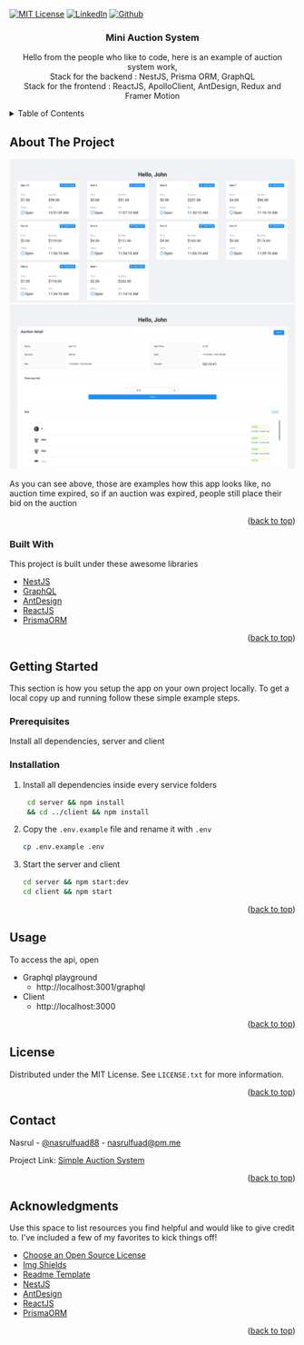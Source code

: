 <div id="top"></div>
<!--
*** Thanks for checking out the Best-README-Template. If you have a suggestion
*** that would make this better, please fork the repo and create a pull request
*** or simply open an issue with the tag "enhancement".
*** Don't forget to give the project a star!
*** Thanks again! Now go create something AMAZING! :D
-->

[![MIT License][license-shield]][license-url]
[![LinkedIn][linkedin-shield]](linkedin-url)
[![Github][github-shield]](github-url)

<div align="center">
  <h3 align="center">Mini Auction System</h3>

  <p align="center">
    Hello from the people who like to code, here is an example of auction system work,
    <br/> Stack for the backend : NestJS, Prisma ORM, GraphQL
    <br /> Stack for the frontend : ReactJS, ApolloClient, AntDesign, Redux and Framer Motion
    <br />
  </p>
</div>

<!-- TABLE OF CONTENTS -->
<details>
  <summary>Table of Contents</summary>
  <ol>
    <li>
      <a href="#about-the-project">About The Project</a>
      <ul>
        <li><a href="#built-with">Built With</a></li>
      </ul>
    </li>
    <li>
      <a href="#getting-started">Getting Started</a>
      <ul>
        <li><a href="#prerequisites">Prerequisites</a></li>
        <li><a href="#installation">Installation</a></li>
      </ul>
    </li>
    <li><a href="#usage">Usage</a></li>
    <li><a href="#license">License</a></li>
    <li><a href="#contact">Contact</a></li>
    <li><a href="#acknowledgments">Acknowledgments</a></li>
  </ol>
</details>

<!-- ABOUT THE PROJECT -->

## About The Project

<p align="center">
  <img src="/pic1.png" />
  <img src="/pic2.png" />
</p>

As you can see above, those are examples how this app looks like, no auction time expired, so if an auction was expired, people still place their bid on the auction

<p align="right">(<a href="#top">back to top</a>)</p>

### Built With

This project is built under these awesome libraries

- [NestJS](https://nestjs.com/)
- [GraphQL](https://graphql.org/)
- [AntDesign](https://ant.design/)
- [ReactJS](https://reactjs.org/)
- [PrismaORM](https://prisma.io/)

<p align="right">(<a href="#top">back to top</a>)</p>

<!-- GETTING STARTED -->

## Getting Started

This section is how you setup the app on your own project locally.
To get a local copy up and running follow these simple example steps.

### Prerequisites

Install all dependencies, server and client

### Installation

1. Install all dependencies inside every service folders

   ```sh
    cd server && npm install
    && cd ../client && npm install
   ```

2. Copy the `.env.example` file and rename it with `.env`

   ```sh
   cp .env.example .env
   ```

3. Start the server and client
   ```sh
   cd server && npm start:dev
   cd client && npm start
   ```

<p align="right">(<a href="#top">back to top</a>)</p>

<!-- USAGE EXAMPLES -->

## Usage

To access the api, open

- Graphql playground
  - http://localhost:3001/graphql
- Client
  - http://localhost:3000

<p align="right">(<a href="#top">back to top</a>)</p>

<!-- LICENSE -->

## License

Distributed under the MIT License. See `LICENSE.txt` for more information.

<p align="right">(<a href="#top">back to top</a>)</p>

<!-- CONTACT -->

## Contact

Nasrul - [@nasrulfuad88](https://instagram.com/nasrulfuad88) - [nasrulfuad@pm.me](mailto:nasrulfuad@pm.me)

Project Link: [Simple Auction System](https://github.com/nasrulfuad/mini-auction-system)

<p align="right">(<a href="#top">back to top</a>)</p>

<!-- ACKNOWLEDGMENTS -->

## Acknowledgments

Use this space to list resources you find helpful and would like to give credit to. I've included a few of my favorites to kick things off!

- [Choose an Open Source License](https://choosealicense.com)
- [Img Shields](https://shields.io)
- [Readme Template](https://github.com/othneildrew/Best-README-Template)
- [NestJS](https://nestjs.com)
- [AntDesign](https://ant.design/)
- [ReactJS](https://reactjs.org/)
- [PrismaORM](https://prisma.io/)

<p align="right">(<a href="#top">back to top</a>)</p>

<!-- MARKDOWN LINKS & IMAGES -->
<!-- https://www.markdownguide.org/basic-syntax/#reference-style-links -->

[license-shield]: https://img.shields.io/github/license/othneildrew/Best-README-Template.svg?style=for-the-badge
[license-url]: LICENSE.txt
[linkedin-shield]: https://img.shields.io/badge/-LinkedIn-black.svg?style=for-the-badge&logo=linkedin&colorB=555
[linkedin-url]: https://www.linkedin.com/in/nasrul-fuad-0325b314a
[github-url]: https://www.github.com/nasrulfuad
[github-shield]: https://img.shields.io/badge/-Github-black.svg?style=for-the-badge&logo=github&colorB=555
